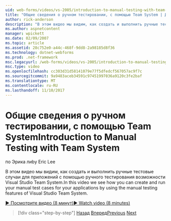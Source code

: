 ```yaml
---
uid: web-forms/videos/vs-2005/introduction-to-manual-testing-with-team-system
title: "Общие сведения о ручном тестировании, с помощью Team System | Документы Microsoft"
author: rick-anderson
description: "В этом видео мы видим, как создать и выполнить ручные тестовые случаи для приложений с помощью ручного тестирования возможности Visual Studio Team применит..."
ms.author: aspnetcontent
manager: wpickett
ms.date: 02/09/2007
ms.topic: article
ms.assetid: 28c752e0-a44c-468f-9dd8-2a98185d8f36
ms.technology: dotnet-webforms
ms.prod: .net-framework
msc.legacyurl: /web-forms/videos/vs-2005/introduction-to-manual-testing-with-team-system
msc.type: video
ms.openlocfilehash: cc303d31d58141079e77f5dfedcf567057ac9f7c
ms.sourcegitcommit: 9a9483aceb34591c97451997036a9120c3fe2baf
ms.translationtype: MT
ms.contentlocale: ru-RU
ms.lasthandoff: 11/10/2017
---
```

<a name="introduction-to-manual-testing-with-team-system"></a><span data-ttu-id="a4681-103">Общие сведения о ручном тестировании, с помощью Team System</span><span class="sxs-lookup"><span data-stu-id="a4681-103">Introduction to Manual Testing with Team System</span></span>
====================
<span data-ttu-id="a4681-104">по Эрика ли</span><span class="sxs-lookup"><span data-stu-id="a4681-104">by Eric Lee</span></span>

<span data-ttu-id="a4681-105">В этом видео мы видим, как создать и выполнить ручные тестовые случаи для приложений с помощью ручного тестирования возможности Visual Studio Team System.</span><span class="sxs-lookup"><span data-stu-id="a4681-105">In this video we see how you can create and run your manual test cases for your applications by using the manual testing features of Visual Studio Team System.</span></span>

[<span data-ttu-id="a4681-106">&#9654; Посмотрите видео (8 минут)</span><span class="sxs-lookup"><span data-stu-id="a4681-106">&#9654; Watch video (8 minutes)</span></span>](https://channel9.msdn.com/Blogs/ASP-NET-Site-Videos/introduction-to-manual-testing-with-team-system)

>[!div class="step-by-step"]
<span data-ttu-id="a4681-107">[Назад](introduction-to-load-testing-web-applications-with-team-system.md)
[Вперед](introduction-to-managing-and-running-tests-with-team-system.md)</span><span class="sxs-lookup"><span data-stu-id="a4681-107">[Previous](introduction-to-load-testing-web-applications-with-team-system.md)
[Next](introduction-to-managing-and-running-tests-with-team-system.md)</span></span>
